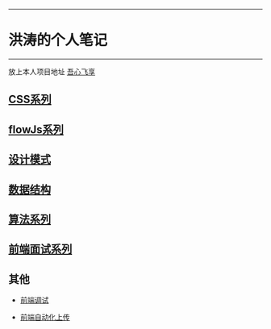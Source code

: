 ----
# 洪涛的个人笔记
----

放上本人项目地址 [吾心飞享](http://www.hhooke.cn)

## [CSS系列](https://github.com/IHongTaoI/study_everyday_note/blob/master/前端/css/index.md)

## [flowJs系列](https://github.com/IHongTaoI/study_everyday_note/blob/master/前端/flowJs系列/index.md)

## [设计模式](https://github.com/IHongTaoI/study_everyday_note/blob/master/前端/javascript/设计模式/index.md)

## [数据结构](https://github.com/IHongTaoI/study_everyday_note/blob/master/前端/javascript/数据结构/index.md)

## [算法系列](https://github.com/IHongTaoI/study_everyday_note/blob/master/前端/javascript/算法/index.md)

## [前端面试系列](https://github.com/IHongTaoI/study_everyday_note/blob/master/前端/面试/index.md)

## 其他

- [前端调试](https://github.com/IHongTaoI/study_everyday_note/blob/master/前端/其他/前端调试.md)

- [前端自动化上传](https://github.com/IHongTaoI/study_everyday_note/blob/master/前端/其他/前端自动化部署.md)